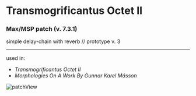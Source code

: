 # Transmogrificantus Octet II
### Max/MSP patch (v. 7.3.1)

simple delay-chain with reverb // prototype v. 3<br>
- - -
used in: 
- *Transmogrificantus Octet II*
- *Morphologies On A Work By Gunnar Karel Másson*

![patchView](http://gavingamboa.net/images/transmogrificantus-ii.png)
